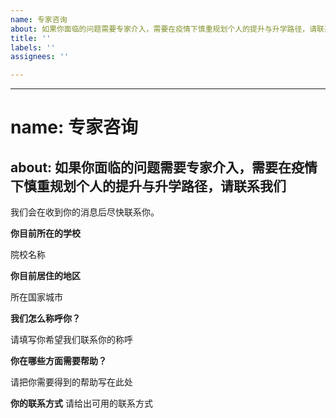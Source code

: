 ```yaml
---
name: 专家咨询
about: 如果你面临的问题需要专家介入，需要在疫情下慎重规划个人的提升与升学路径，请联系我们
title: ''
labels: ''
assignees: ''

---
```


---
# name: 专家咨询
about: 如果你面临的问题需要专家介入，需要在疫情下慎重规划个人的提升与升学路径，请联系我们
---
我们会在收到你的消息后尽快联系你。

**你目前所在的学校**

院校名称

**你目前居住的地区**

所在国家城市

**我们怎么称呼你？**

请填写你希望我们联系你的称呼

**你在哪些方面需要帮助？**

请把你需要得到的帮助写在此处

**你的联系方式**
请给出可用的联系方式
